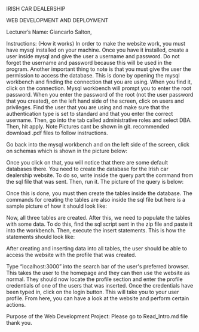 IRISH CAR DEALERSHIP

WEB DEVELOPMENT AND DEPLOYMENT

Lecturer’s Name:				Giancarlo Salton, 

Instructions: (How it works) 
In order to make the website work, you must have mysql installed on your machine. Once you have it installed, create a user inside mysql and give the user a username and password. Do not forget the username and password because this will be used in the program. Another important thing to note is that you must give the user the permission to access the database. This is done by opening the mysql workbench and finding the connection that you are using.
When you find it, click on the connection. Mysql workbench will prompt you to enter the root password. When you enter the password of the root (not the user password that you created), on the left hand side of the screen, click on users and privileges. Find the user that you are using and make sure that the authentication type is set to standard and that you enter the correct username. Then, go into the tab called administrative roles and select DBA. Then, hit apply.
Note Pictures cant be shown in git. recommended download .pdf files to follow instructions.

Go back into the mysql workbench and on the left side of the screen, click on schemas which is shown in the picture below:


Once you click on that, you will notice that there are some default databases there. You need to create the database for the Irish car dealership website. To do so, write inside the query part the command from the sql file that was sent. Then, run it. The picture of the query is below:


Once this is done, you must then create the tables inside the database. The commands for creating the tables are also inside the sql file but here is a sample picture of how it should look like:


Now, all three tables are created. After this, we need to populate the tables with some data. To do this, find the sql script sent in the zip file and paste it into the workbench. Then, execute the insert statements. This is how the statements should look like:


After creating and inserting data into all tables, the user should be able to access the website with the profile that was created.

Type “localhost:3000” into the search bar of the user's preferred browser. This takes the user to the homepage and they can then use the website as normal. They should now locate the profile section and enter the profile credentials of one of the users that was inserted. Once the credentials have been typed in, click on the login button. This will take you to your user profile. From here, you can have a look at the website and perform certain actions.


Purpose of the Web Development Project:
Please go to Read_Intro.md file thank you.
